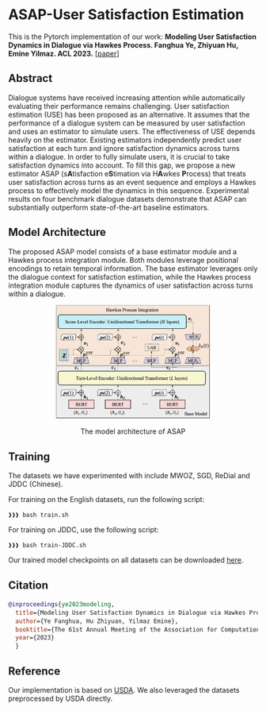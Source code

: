 # ASAP-User Satisfaction Estimation
This is the Pytorch implementation of our work: **Modeling User Satisfaction Dynamics in Dialogue via Hawkes Process. Fanghua Ye, Zhiyuan Hu, Emine Yilmaz. ACL 2023.** [[paper](https://arxiv.org/abs/2305.12594)]

## Abstract
Dialogue systems have received increasing attention while automatically evaluating their performance remains challenging. User satisfaction estimation (USE) has been proposed as an alternative. It assumes that the performance of a dialogue system can be measured by user satisfaction and uses an estimator to simulate users. The effectiveness of USE depends heavily on the estimator. Existing estimators independently predict user satisfaction at each turn and ignore satisfaction dynamics across turns within a dialogue. In order to fully simulate users, it is crucial to take satisfaction dynamics into account. To fill this gap, we propose a new estimator ASAP (s**A**tisfaction e**S**timation via H**A**wkes **P**rocess) that treats user satisfaction across turns as an event sequence and employs a Hawkes process to effectively model the dynamics in this sequence. Experimental results on four benchmark dialogue datasets demonstrate that ASAP can substantially outperform state-of-the-art baseline estimators.

## Model Architecture
The proposed ASAP model consists of a base estimator module and a Hawkes process integration module. Both modules leverage positional
encodings to retain temporal information. The base estimator leverages only the dialogue context for satisfaction estimation, while the Hawkes process integration module captures the dynamics of user satisfaction across turns within a dialogue.

<p align="center">
  <img src="models/ASAP.png" width="62%" />
</p>

<p align="center">The model architecture of ASAP</p>

## Training
The datasets we have experimented with include MWOZ, SGD, ReDial and JDDC (Chinese).

For training on the English datasets, run the following script:
```console
❱❱❱ bash train.sh
```

For training on JDDC, use the following script:
```console
❱❱❱ bash train-JDDC.sh
```

Our trained model checkpoints on all datasets can be downloaded [here]().


## Citation

```bibtex
@inproceedings{ye2023modeling,
  title={Modeling User Satisfaction Dynamics in Dialogue via Hawkes Process},
  author={Ye Fanghua, Hu Zhiyuan, Yilmaz Emine},
  booktitle={The 61st Annual Meeting of the Association for Computational Linguistics (ACL’23)},
  year={2023}
  }
```

## Reference
Our implementation is based on [USDA](https://github.com/dengyang17/USDA). We also leveraged the datasets preprocessed by USDA directly.
